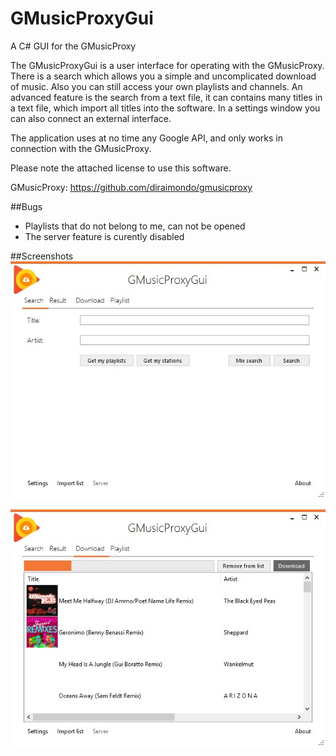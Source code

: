 # GMusicProxyGui
A C# GUI for the GMusicProxy

The GMusicProxyGui is a user interface for operating with the GMusicProxy.
There is a search which allows you a simple and uncomplicated download of music. Also you can still access your own playlists and channels.
An advanced feature is the search from a text file, it can contains many titles in a text file, which import all titles into the software.
In a settings window you can also connect an external interface.

The application uses at no time any Google API, and only works in connection with the GMusicProxy.

Please note the attached license to use this software.

GMusicProxy: https://github.com/diraimondo/gmusicproxy

##Bugs
- Playlists that do not belong to me, can not be opened
- The server feature is curently disabled

##Screenshots
![GMusicProxyGui](https://github.com/Poket-Jony/GMusicProxyGui/raw/master/gmusicproxygui_screenshot_1.jpg)

![GMusicProxyGui](https://github.com/Poket-Jony/GMusicProxyGui/raw/master/gmusicproxygui_screenshot_2.jpg)
